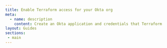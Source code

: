 ```yaml
---
title: Enable Terraform access for your Okta org
meta:
  - name: description
    content: Create an Okta application and credentials that Terraform uses to manage the objects in your org.
layout: Guides
sections:
 - main
---
```

